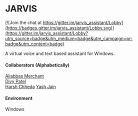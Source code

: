 # JARVIS

[![Join the chat at https://gitter.im/jarvis_assistant/Lobby](https://badges.gitter.im/jarvis_assistant/Lobby.svg)](https://gitter.im/jarvis_assistant/Lobby?utm_source=badge&utm_medium=badge&utm_campaign=pr-badge&utm_content=badge)

A virtual voice and text based assistant for Windows.

#### Collaborators (Alphabetically)
[Aliabbas Merchant](https://github.com/AliabbasMerchant)    
[Divy Patel](https://github.com/DivyPatel9881)  
[Harsh Chheda](https://github.com/Harsh-06) 
[Yash Jain](https://github.com/yash0530)    

#### Environment
Windows